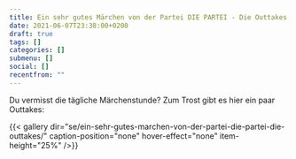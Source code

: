 ```yaml
---
title: Ein sehr gutes Märchen von der Partei DIE PARTEI - Die Outtakes
date: 2021-06-07T23:38:00+0200
draft: true
tags: []
categories: []
submenu: []
social: []
recentfrom: ""
---
```

Du vermisst die tägliche Märchenstunde? Zum Trost gibt es hier ein paar Outtakes:

{{< gallery dir="se/ein-sehr-gutes-marchen-von-der-partei-die-partei-die-outtakes/" caption-position="none" hover-effect="none" item-height="25%" />}}
